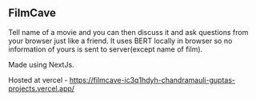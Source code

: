 ## FilmCave

Tell name of a movie and you can then discuss it and ask questions from your browser just like a friend. It uses BERT locally in browser so no information of yours is sent to server(except name of film).

Made using NextJs.

Hosted at vercel - https://filmcave-ic3q1hdyh-chandramauli-guptas-projects.vercel.app/
